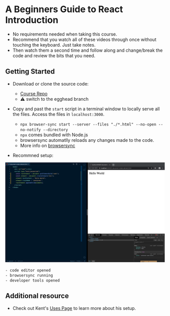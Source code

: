 # A Beginners Guide to React Introduction

- No requirements needed when taking this course.
- Recommend that you watch all of these videos through once without touching the keyboard. Just take notes.
- Then watch them a second time and follow along and change/break the code and review the bits that you need.

## Getting Started

- Download or clone the source code:
  - [Course Repo](https://github.com/kentcdodds/beginners-guide-to-react/tree/egghead)
  - **⚠** switch to the egghead branch

- Copy and past the `start` script in a terminal window to locally serve all the files. Access the files in `localhost:3000`.
  - `npx browser-sync start --server --files "./*.html" --no-open --no-notify --directory`
  - `npx` comes bundled with Node.js
  - browsersync automatlly reloads any changes made to the code.
  - More info on [browsersync](https://github.com/wesbos/browser-sync-remote-example)

- Recommned setup:

![img](/images/setup.png)

```
- code editor opened
- browsersync running
- developer tools opened
```

## Additional resource

- Check out Kent's [Uses Page](https://kentcdodds.com/uses/) to learn more about his setup.
